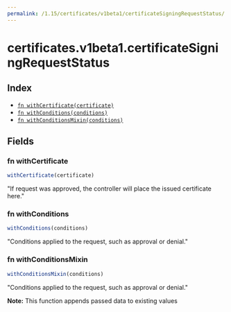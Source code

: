 ```yaml
---
permalink: /1.15/certificates/v1beta1/certificateSigningRequestStatus/
---
```


# certificates.v1beta1.certificateSigningRequestStatus



## Index

* [`fn withCertificate(certificate)`](#fn-withcertificate)
* [`fn withConditions(conditions)`](#fn-withconditions)
* [`fn withConditionsMixin(conditions)`](#fn-withconditionsmixin)

## Fields

### fn withCertificate

```ts
withCertificate(certificate)
```

"If request was approved, the controller will place the issued certificate here."

### fn withConditions

```ts
withConditions(conditions)
```

"Conditions applied to the request, such as approval or denial."

### fn withConditionsMixin

```ts
withConditionsMixin(conditions)
```

"Conditions applied to the request, such as approval or denial."

**Note:** This function appends passed data to existing values